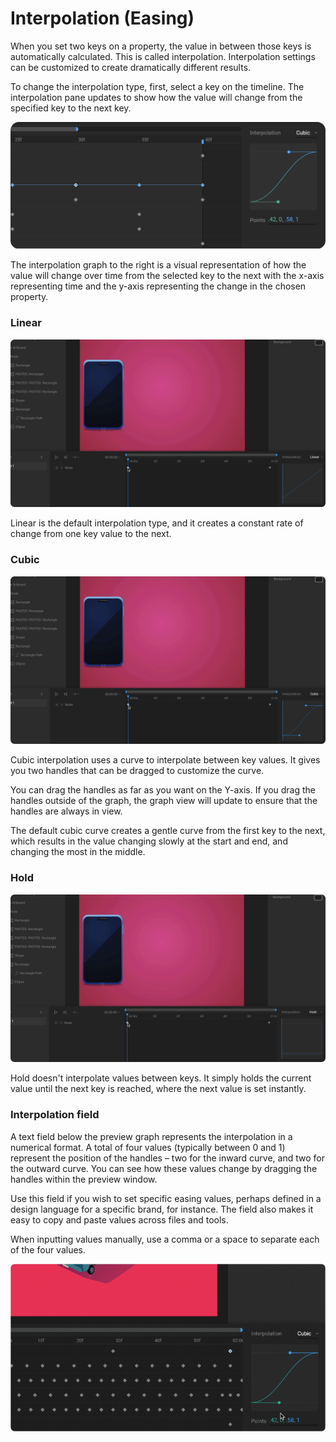 # Interpolation \(Easing\)

When you set two keys on a property, the value in between those keys is automatically calculated. This is called interpolation. Interpolation settings can be customized to create dramatically different results.

To change the interpolation type, first, select a key on the timeline. The interpolation pane updates to show how the value will change from the specified key to the next key.

![](../../.gitbook/assets/interpolation.png)

The interpolation graph to the right is a visual representation of how the value will change over time from the selected key to the next with the x-axis representing time and the y-axis representing the change in the chosen property.

### **Linear**

![](../../.gitbook/assets/linear_20px.gif)

Linear is the default interpolation type, and it creates a constant rate of change from one key value to the next.

### **Cubic**

![](../../.gitbook/assets/cubic_20px.gif)

Cubic interpolation uses a curve to interpolate between key values. It gives you two handles that can be dragged to customize the curve.

You can drag the handles as far as you want on the Y-axis. If you drag the handles outside of the graph, the graph view will update to ensure that the handles are always in view.

The default cubic curve creates a gentle curve from the first key to the next, which results in the value changing slowly at the start and end, and changing the most in the middle.

### **Hold**

![](../../.gitbook/assets/hold_20px.gif)

Hold doesn't interpolate values between keys. It simply holds the current value until the next key is reached, where the next value is set instantly.  


### Interpolation field

A text field below the preview graph represents the interpolation in a numerical format. A total of four values \(typically between 0 and 1\) represent the position of the handles – two for the inward curve, and two for the outward curve. You can see how these values change by dragging the handles within the preview window.

Use this field if you wish to set specific easing values, perhaps defined in a design language for a specific brand, for instance. The field also makes it easy to copy and paste values across files and tools.

When inputting values manually, use a comma or a space to separate each of the four values. 

![](../../.gitbook/assets/interpolation_field.gif)

